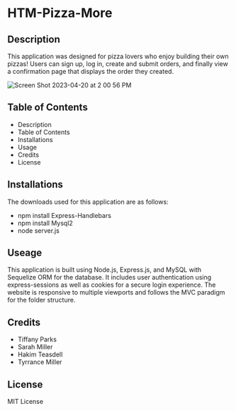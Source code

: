 # HTM-Pizza-More

## Description

This application was designed for pizza lovers who enjoy building their own pizzas! Users can sign up, log in, create and submit orders, and finally view a confirmation page that displays the order they created.

![Screen Shot 2023-04-20 at 2 00 56 PM](https://user-images.githubusercontent.com/48537443/233453531-36e0b7df-7933-4269-a721-180e2db9254c.png)

## Table of Contents

* Description
* Table of Contents
* Installations
* Usage
* Credits
* License

## Installations

The downloads used for this application are as follows:
 - npm install Express-Handlebars
 - npm install Mysql2
 - node server.js

## Useage

This application is built using Node.js, Express.js, and MySQL with Sequelize ORM for the database. It includes user authentication using express-sessions as well as cookies for a secure login experience. The website is responsive to multiple viewports and follows the MVC paradigm for the folder structure.

## Credits

- Tiffany Parks
- Sarah Miller
- Hakim Teasdell
- Tyrrance Miller

## License

MIT License
